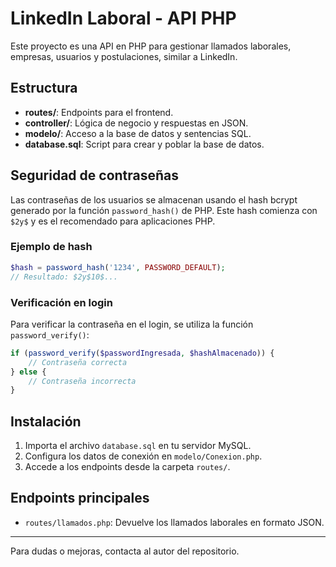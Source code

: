 # LinkedIn Laboral - API PHP

Este proyecto es una API en PHP para gestionar llamados laborales, empresas, usuarios y postulaciones, similar a LinkedIn.

## Estructura
- **routes/**: Endpoints para el frontend.
- **controller/**: Lógica de negocio y respuestas en JSON.
- **modelo/**: Acceso a la base de datos y sentencias SQL.
- **database.sql**: Script para crear y poblar la base de datos.

## Seguridad de contraseñas
Las contraseñas de los usuarios se almacenan usando el hash bcrypt generado por la función `password_hash()` de PHP. Este hash comienza con `$2y$` y es el recomendado para aplicaciones PHP.

### Ejemplo de hash
```php
$hash = password_hash('1234', PASSWORD_DEFAULT);
// Resultado: $2y$10$...
```

### Verificación en login
Para verificar la contraseña en el login, se utiliza la función `password_verify()`:

```php
if (password_verify($passwordIngresada, $hashAlmacenado)) {
    // Contraseña correcta
} else {
    // Contraseña incorrecta
}
```

## Instalación
1. Importa el archivo `database.sql` en tu servidor MySQL.
2. Configura los datos de conexión en `modelo/Conexion.php`.
3. Accede a los endpoints desde la carpeta `routes/`.

## Endpoints principales
- `routes/llamados.php`: Devuelve los llamados laborales en formato JSON.

---

Para dudas o mejoras, contacta al autor del repositorio.
